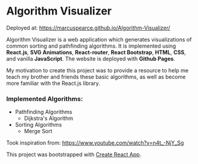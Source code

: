 # Algorithm Visualizer
Deployed at: https://marcuspearce.github.io/Algorithm-Visualizer/

Algorithm Visualizer is a web application which generates visualizations of common sorting and pathfinding algorithms. It is implemented using **React.js**, **SVG Animations**, **React-router**, **React Bootstrap**, **HTML**, **CSS**, and vanilla **JavaScript**. The website is deployed with **Github Pages**. 

My motivation to create this project was to provide a resource to help me teach my brother and friends these basic algorithms, as well as become more familiar with the React.js library.

### Implemented Algorithms:
* Pathfinding Algorithms
  * Dijkstra's Algorithm
* Sorting Algorithms
  * Merge Sort
  
Took inspiration from: https://www.youtube.com/watch?v=n4t_-NjY_Sg

This project was bootstrapped with [Create React App](https://github.com/facebook/create-react-app).

